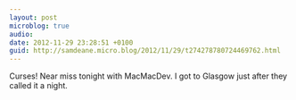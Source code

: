 ```yaml
---
layout: post
microblog: true
audio: 
date: 2012-11-29 23:28:51 +0100
guid: http://samdeane.micro.blog/2012/11/29/t274278780724469762.html
---
```

Curses! Near miss tonight with MacMacDev. I got to Glasgow just after they called it a night.
